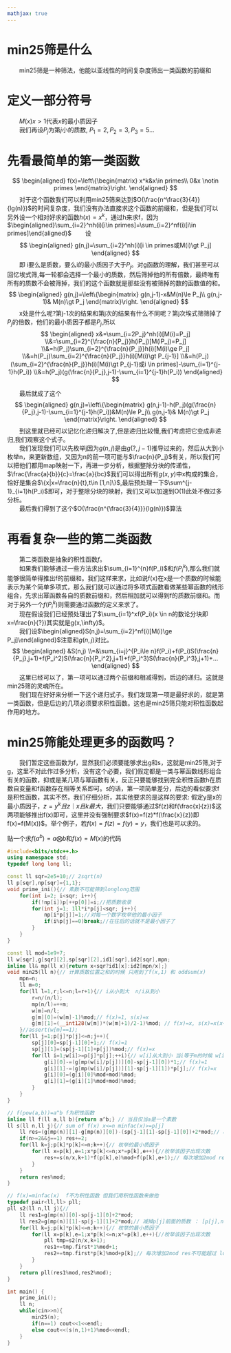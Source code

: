 ```yaml
---
mathjax: true
---
```




# min25筛是什么
&emsp;&emsp;min25筛是一种筛法，他能以亚线性的时间复杂度筛出一类函数的前缀和  

# 定义一部分符号
&emsp;&emsp;$M(x) x\gt1$代表$x$的最小质因子  
&emsp;&emsp;我们再设$P_j$为第$j$小的质数, $P_1=2,P_2=3,P_3=5...$  

<!---more-->
# 先看最简单的第一类函数
$$
\begin{aligned}
f(x)=\left\{\begin{matrix}
x^k&x\in primes\\
0&x \notin primes
\end{matrix}\right.
\end{aligned}
$$
&emsp;&emsp;对于这个函数我们可以利用min25筛来达到$O(\frac{n^\frac{3}{4}}{lg(n)})$的时间复杂度，我们没有办法直接求这个函数的前缀和，但是我们可以另外设一个相对好求的函数$h(x)=x^k$，通过h来求f，因为$\begin{aligned}\sum_{i=2}^nh(i)[i\in primes]=\sum_{i=2}^nf(i)[i\in primes]\end{aligned}$
&emsp;&emsp;设
$$
\begin{aligned}
g(n,j)=\sum_{i=2}^nh(i)[i \in primes或M(i)\gt P_j]
\end{aligned}
$$
&emsp;&emsp;即 i要么是质数，要么i的最小质因子大于$P_j$。对g函数的理解，我们甚至可以回忆埃式筛,每一轮都会选择一个最小的质数，然后筛掉他的所有倍数，最终唯有所有的质数不会被筛掉，我们的这个函数就是那些没有被筛掉的数的函数值的和。  
$$
\begin{aligned}
g(n,j)=\left\{\begin{matrix}
g(n,j-1)-x&M(n)\le P_j\\
g(n,j-1)& M(n)\gt P_j
\end{matrix}\right.
\end{aligned}
$$
&emsp;&emsp;x处是什么呢?第j-1次的结果和第j次的结果有什么不同呢？第j次埃式筛筛掉了$P_j$的倍数，他们的最小质因子都是$P_j$,所以  
$$
\begin{aligned}
x&=\sum_{i=2P_j}^nh(i)[M(i)=P_j]
\\&=\sum_{i=2}^{\frac{n}{P_j}}h(iP_j)[M(iP_j)=P_j]
\\&=h(P_j)\sum_{i=2}^{\frac{n}{P_j}}h(i)[M(i)\ge P_j]
\\&=h(P_j)\sum_{i=2}^{\frac{n}{P_j}}h(i)[M(i)\gt P_{j-1}]
\\&=h(P_j)(\sum_{i=2}^{\frac{n}{P_j}}h(i)[M(i)\gt P_{j-1}或i \in primes]-\sum_{i=1}^{j-1}h(P_i))
\\&=h(P_j)(g(\frac{n}{P_j},j-1)-\sum_{i=1}^{j-1}h(P_i))
\end{aligned}
$$

&emsp;&emsp;最后就成了这个  
$$
\begin{aligned}
g(n,j)=\left\{\begin{matrix}
g(n,j-1)-h(P_j)(g(\frac{n}{P_j},j-1)-\sum_{i=1}^{j-1}h(P_i))&M(n)\le P_j\\
g(n,j-1)& M(n)\gt P_j
\end{matrix}\right.
\end{aligned}
$$
&emsp;&emsp;到这里就已经可以记忆化递归解决了,但是递归比较慢,我们考虑把它变成非递归,我们观察这个式子。  
&emsp;&emsp;我们发现我们可以先枚举j因为$g(n,j)$是由$g(?,j-1)$推导过来的，然后从大到小枚举n，来更新数组，又因为n的前一项可能与$\frac{n}{P_j}$有关，所以我们可以把他们都用map映射一下，再进一步分析，根据整除分块的传递性，$\frac{\frac{a}{b}}{c}=\frac{a}{bc}$我们可以得出所有$g(x,y)$中x构成的集合，恰好是集合$\{x|x=\frac{n}{t},t\in [1,n]\}$,最后预处理一下$\sum^{j-1}_{i=1}h(P_i)$即可，对于整除分块的映射，我们又可以加速到O(1)此处不做过多分析。  
&emsp;&emsp;最后我们得到了这个$O(\frac{n^{\frac{3}{4}}}{lg(n)})$算法  
# 再看复杂一些的第二类函数
&emsp;&emsp;第二类函数是抽象的积性函数$f$。  
&emsp;&emsp;如果我们能够通过一些方法求出$\sum_{i=1}^{n}f(P_i)$和$f(P_i^k)$,那么我们就能够很简单得推出f的前缀和。我们这样来求，比如说f(x)在x是一个质数的时候能表示为某个简单多项式，那么我们就可以通过将多项式函数看做某些幂函数的线形组合，先求出幂函数各自的质数前缀和，然后相加就可以得到f的质数前缀和。而对于另外一个$f(P_i^k)$则需要通过函数的定义来求了。  
&emsp;&emsp;现在假设我们已经预处理出了$\sum_{i=1}^xf(P_i)(x \in n的数论分块即x=\frac{n}{?})其实就是g(x,\infty)$。  
&emsp;&emsp;我们设$\begin{aligned}S(n,j)=\sum_{i=2}^nf(i)[M(i)\ge P_j]\end{aligned}$注意和$g(n,j)$对比。  
$$
\begin{aligned}
&S(n,j)
\\=&\sum_{i=j}^{P_i\le n}f(P_i)+f(P_i)S(\frac{n}{P_j},j+1)+f(P_i^2)S(\frac{n}{P_i^2},j+1)+f(P_i^3)S(\frac{n}{P_i^3},j+1)+...
\end{aligned}
$$
&emsp;&emsp;这里已经可以了，第一项可以通过两个前缀和相减得到，后边的递归。这就是min25筛的灵魂所在。  
&emsp;&emsp;我们现在好好来分析一下这个递归式子。我们发现第一项是最好求的，就是第一类函数，但是后边的几项必须要求积性函数。这也是min25筛只能对积性函数起作用的地方。
# min25筛能处理更多的函数吗？
&emsp;&emsp;我们暂定这些函数为f，显然我们必须要能够求出g和s，这就是min25筛,对于g，这里不对此作过多分析，没有这个必要，我们假定都是一类与幂函数线形组合有关的函数，抑或是某几项与幂函数有关，反正只要能够找到完全积性函数h在质数自变量和f函数存在相等关系即可。s的话，第一项简单差分，后边的看似要求f是积性函数，其实不然，我们仔细分析，其实他要求的是这样的要求: 假定y是x的最小质因子，$z=y^k且z｜x且k最大$，我们只要能够通过$f(z)和f(\frac{x}{z})$这两项能够推出f(x)即可，这里并没有强制要求$f(x)=f(z)*f(\frac{x}{z})即f(x)=f(M(x))$。举个例子，若$f(x)=f(z)=f(y)=y$，我们也是可以求的。  


贴一个求$f(a^b)=a \bigotimes b$和$f(x)=M(x)$的代码
```cpp
#include<bits/stdc++.h>
using namespace std;
typedef long long ll;

const ll sqr=2e5+10;// 2sqrt(n)
ll p[sqr],np[sqr]={1,1};
void prime_ini(){// 素数不可能筛到longlong范围
    for(int i=2; i<sqr; i++){
        if(!np[i])p[++p[0]]=i;//把质数收录
        for(int j=1; 1ll*i*p[j]<sqr; j++){
            np[i*p[j]]=1;//对每一个数字枚举他的最小因子
            if(i%p[j]==0)break;//在往后的话就不是最小因子了
        }
    }
}

const ll mod=1e9+7;
ll w[sqr],g[sqr][2],sp[sqr][2],id1[sqr],id2[sqr],mpn;
inline ll& mp(ll x){return x<sqr?id1[x]:id2[mpn/x];}
void min25(ll n){// 计算质数位置之和的时候 只用到了f(x,1) 和 oddsum(x)
    mpn=n;
    ll m=0;
    for(ll l=1,r;l<=n;l=r+1){// i从小到大  n/i从到小
        r=n/(n/l);
        mp(n/l)=++m;
        w[m]=n/l;
        g[m][0]=(w[m]-1)%mod;// f(x)=1, s(x)=x
        g[m][1]=(__int128(w[m])*(w[m]+1)/2-1)%mod; // f(x)=x, s(x)=x(x+1)/2  这里的int128非常关键，因为n是1e10级别的
    }//assert(w[m]==1);
    for(ll j=1;p[j]*p[j]<=n;j++){
        sp[j][0]=sp[j-1][0]+1;// f(x)=1
        sp[j][1]=(sp[j-1][1]+p[j])%mod;// f(x)=x
        for(ll i=1;w[i]>=p[j]*p[j];++i){// w[i]从大到小 当i等于m的时候 w[i]>=p[j]*p[j]恒不成立
            g[i][0]-=(g[mp(w[i]/p[j])][0]-sp[j-1][0])*1;// f(x)=1
            g[i][1]-=(g[mp(w[i]/p[j])][1]-sp[j-1][1])*p[j];// f(x)=x
            g[i][0]=(g[i][0]%mod+mod)%mod;
            g[i][1]=(g[i][1]%mod+mod)%mod;
        }
    }
}

// f(pow(a,b))=a^b f为积性函数
inline ll f(ll a,ll b){return a^b;} // 当且仅当a是一个素数
ll s(ll n,ll j){// sum of f(x) x<=n minfac(x)>=p[j]
    ll res=(g[mp(n)][1]-g[mp(n)][0])-(sp[j-1][1]-sp[j-1][0])+2*mod;// 减掉p[j]前面的质数 ： [p[j],n]上的质数的函数的和
    if(n>=2&&j==1) res+=2;
    for(ll k=j;p[k]*p[k]<=n;k++){// 枚举的最小质因子
        for(ll x=p[k],e=1;x*p[k]<=n;x*=p[k],e++){//枚举该因子出现次数
            res+=s(n/x,k+1)*f(p[k],e)%mod+f(p[k],e+1);// 每次增加2mod res不可能超过 long long
        }
    }
    return res%mod;
}

// f(x)=minfac(x)  f不为积性函数 但我们用积性函数来做他
typedef pair<ll,ll> pll;
pll s2(ll n,ll j){//
    ll res1=g[mp(n)][0]-sp[j-1][0]+2*mod;
    ll res2=g[mp(n)][1]-sp[j-1][1]+2*mod;// 减掉p[j]前面的质数 ： [p[j],n]上的质数的函数的和
    for(ll k=j;p[k]*p[k]<=n;k++){// 枚举的最小质因子
        for(ll x=p[k],e=1;x*p[k]<=n;x*=p[k],e++){//枚举该因子出现次数
            pll tmp=s2(n/x,k+1);
            res1+=tmp.first*1%mod+1;
            res2+=tmp.first*p[k]%mod+p[k];// 每次增加2mod res不可能超过 long long
        }
    }
    return pll(res1%mod,res2%mod);
}

int main() {
    prime_ini();
    ll n;
    while(cin>>n){
        min25(n);
        if(n==1) cout<<1<<endl;
        else cout<<(s(n,1)+1)%mod<<endl;
    }
}

```

